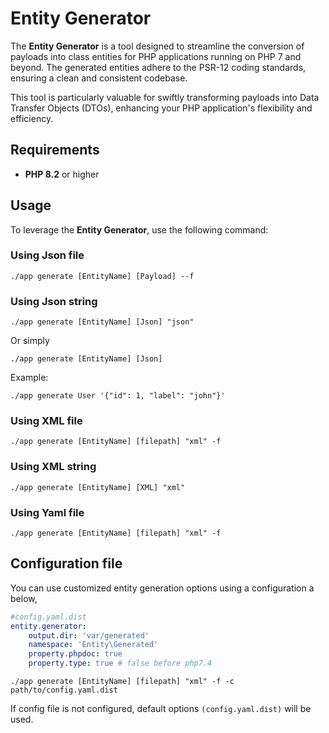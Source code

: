 # Entity Generator

The **Entity Generator** is a tool designed to streamline the conversion of payloads into class entities for PHP applications running on PHP 7 and beyond.
The generated entities adhere to the PSR-12 coding standards, ensuring a clean and consistent codebase.

This tool is particularly valuable for swiftly transforming payloads into Data Transfer Objects (DTOs), enhancing your PHP application's flexibility and efficiency.

## Requirements

- **PHP 8.2** or higher

## Usage

To leverage the **Entity Generator**, use the following command:

### Using Json file
```shell
./app generate [EntityName] [Payload] --f
```
### Using Json string
```shell
./app generate [EntityName] [Json] "json" 
```
Or simply 
```shell
./app generate [EntityName] [Json]
```

Example: 
```shell
./app generate User '{"id": 1, "label": "john"}'
```

### Using XML file
```shell
./app generate [EntityName] [filepath] "xml" -f
```

### Using XML string
```shell
./app generate [EntityName] [XML] "xml" 
```

### Using Yaml file
```shell
./app generate [EntityName] [filepath] "xml" -f
```

## Configuration file

You can use customized entity generation options using a configuration a below,

```yaml
#config.yaml.dist
entity.generator:
    output.dir: 'var/generated'
    namespace: 'Entity\Generated'
    property.phpdoc: true
    property.type: true # false before php7.4
```

```shell
./app generate [EntityName] [filepath] "xml" -f -c path/to/config.yaml.dist
```

If config file is not configured, default options `(config.yaml.dist)` will be used.